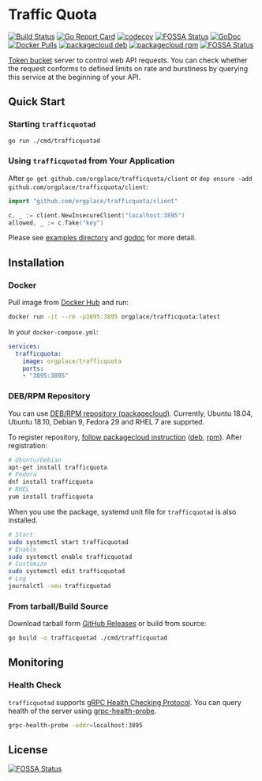 # Traffic Quota

[![Build Status](https://travis-ci.com/orgplace/trafficquota.svg?branch=master)](https://travis-ci.com/orgplace/trafficquota)
[![Go Report Card](https://goreportcard.com/badge/github.com/orgplace/trafficquota)](https://goreportcard.com/report/github.com/orgplace/trafficquota)
[![codecov](https://codecov.io/gh/orgplace/trafficquota/branch/master/graph/badge.svg)](https://codecov.io/gh/orgplace/trafficquota)
[![FOSSA Status](https://app.fossa.com/api/projects/git%2Bgithub.com%2Forgplace%2Ftrafficquota.svg?type=shield)](https://app.fossa.com/projects/git%2Bgithub.com%2Forgplace%2Ftrafficquota?ref=badge_shield)
[![GoDoc](https://godoc.org/github.com/orgplace/trafficquota?status.svg)](https://godoc.org/github.com/orgplace/trafficquota)
[![Docker Pulls](https://img.shields.io/docker/pulls/orgplace/trafficquota.svg?style=flat)](https://hub.docker.com/r/orgplace/trafficquota)
[![packagecloud deb](https://img.shields.io/badge/deb-packagecloud.io-844fec.svg)](https://packagecloud.io/orgplace/trafficquota?filter=debs)
[![packagecloud rpm](https://img.shields.io/badge/rpm-packagecloud.io-844fec.svg)](https://packagecloud.io/orgplace/trafficquota?filter=rpms)
[![FOSSA Status](https://app.fossa.io/api/projects/git%2Bgithub.com%2Forgplace%2Ftrafficquota.svg?type=shield)](https://app.fossa.io/projects/git%2Bgithub.com%2Forgplace%2Ftrafficquota?ref=badge_shield)

[Token bucket](https://en.wikipedia.org/wiki/Token_bucket) server to control web API requests.
You can check whether the request conforms to defined limits on rate and burstiness by querying this service at the beginning of your API.

## Quick Start

### Starting `trafficquotad`

```sh
go run ./cmd/trafficquotad
```

### Using `trafficquotad` from Your Application

After `go get github.com/orgplace/trafficquota/client`
or `dep ensure -add github.com/orgplace/trafficquota/client`:

```go
import "github.com/orgplace/trafficquota/client"

c, _ := client.NewInsecureClient("localhost:3895")
allowed, _ := c.Take("key")
```

Please see [examples directory](examples) and [godoc](https://godoc.org/github.com/orgplace/trafficquota/client) for more detail.

## Installation

### Docker

Pull image from [Docker Hub](https://hub.docker.com/r/orgplace/trafficquota) and run:

```sh
docker run -it --rm -p3895:3895 orgplace/trafficquota:latest
```

In your `docker-compose.yml`:

```yml
services:
  trafficquota:
    image: orgplace/trafficquota
    ports:
    - "3895:3895"
```

### DEB/RPM Repository

You can use [DEB/RPM repository (packagecloud)](https://packagecloud.io/orgplace/trafficquota).
Currently, Ubuntu 18.04, Ubuntu 18.10, Debian 9, Fedora 29 and RHEL 7 are supprted.

To register repository, [follow packagecloud instruction](https://packagecloud.io/orgplace/trafficquota/install) ([deb](https://packagecloud.io/orgplace/trafficquota/install#bash-deb), [rpm](https://packagecloud.io/orgplace/trafficquota/install#bash-rpm)).
After registration:

```sh
# Ubuntu/Debian
apt-get install trafficquota
# Fedora
dnf install trafficquota
# RHEL
yum install trafficquota
```

When you use the package, systemd unit file for `trafficquotad` is also installed.

```sh
# Start
sudo systemctl start trafficquotad
# Enable
sudo systemctl enable trafficquotad
# Customize
sudo systemctl edit trafficquotad
# Log
journalctl -xeu trafficquotad
```

### From tarball/Build Source

Download tarball form [GitHub Releases](https://github.com/orgplace/trafficquota/releases) or build from source:

```sh
go build -o trafficquotad ./cmd/trafficquotad
```

## Monitoring

### Health Check

`trafficquotad` supports [gRPC Health Checking Protocol](https://github.com/grpc/grpc/blob/master/doc/health-checking.md).
You can query health of the server using [grpc-health-probe](https://github.com/grpc-ecosystem/grpc-health-probe).

```sh
grpc-health-probe -addr=localhost:3895
```


## License
[![FOSSA Status](https://app.fossa.io/api/projects/git%2Bgithub.com%2Forgplace%2Ftrafficquota.svg?type=large)](https://app.fossa.io/projects/git%2Bgithub.com%2Forgplace%2Ftrafficquota?ref=badge_large)
